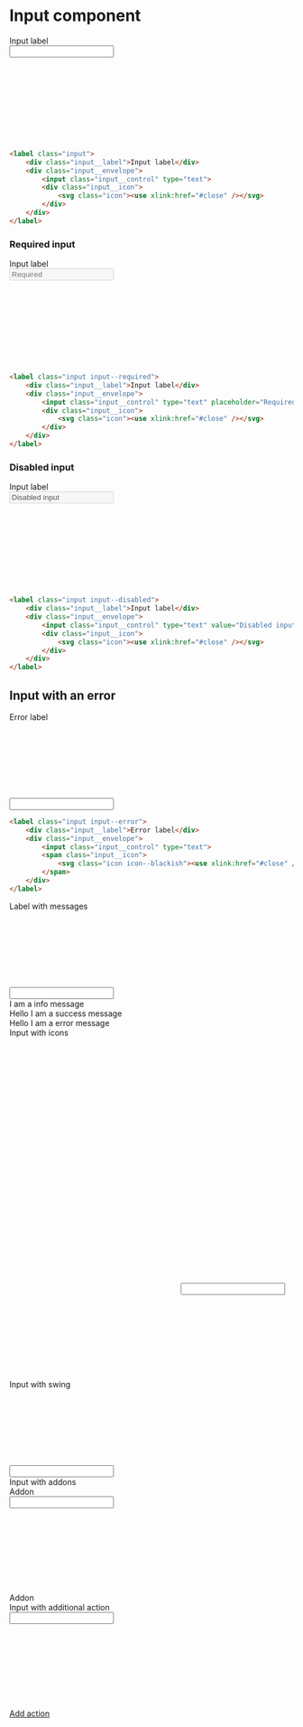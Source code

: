 # Input component

<div class="skittles-components-sample">
    <label class="input">
        <div class="input__label">Input label</div>
        <div class="input__envelope">
            <input class="input__control" type="text">
            <div class="input__icon">
                <svg class="icon"><use xlink:href="#close" /></svg>
            </div>
        </div>
    </label>
</div>

```html
<label class="input">
    <div class="input__label">Input label</div>
    <div class="input__envelope">
        <input class="input__control" type="text">
        <div class="input__icon">
            <svg class="icon"><use xlink:href="#close" /></svg>
        </div>
    </div>
</label>
```

### Required input
<div class="skittles-components-sample">
    <label class="input input--required">
        <div class="input__label">Input label</div>
        <div class="input__envelope">
            <input class="input__control" type="text" placeholder="Required" disabled>
            <div class="input__icon">
                <svg class="icon"><use xlink:href="#close" /></svg>
            </div>
        </div>
    </label>
</div>

```html
<label class="input input--required">
    <div class="input__label">Input label</div>
    <div class="input__envelope">
        <input class="input__control" type="text" placeholder="Required" disabled>
        <div class="input__icon">
            <svg class="icon"><use xlink:href="#close" /></svg>
        </div>
    </div>
</label>
```

### Disabled input
<div class="skittles-components-sample">
    <label class="input input--disabled">
        <div class="input__label">Input label</div>
        <div class="input__envelope">
            <input class="input__control" type="text" value="Disabled input" disabled>
            <div class="input__icon">
                <svg class="icon"><use xlink:href="#close" /></svg>
            </div>
        </div>
    </label>
</div>

```html
<label class="input input--disabled">
    <div class="input__label">Input label</div>
    <div class="input__envelope">
        <input class="input__control" type="text" value="Disabled input" disabled>
        <div class="input__icon">
            <svg class="icon"><use xlink:href="#close" /></svg>
        </div>
    </div>
</label>
```

## Input with an error

<div class="skittles-components-sample">
    <label class="input input--error">
        <div class="input__label">Error label</div>
        <div class="input__envelope">
            <input class="input__control" type="text">
            <span class="input__icon">
                <svg class="icon icon--blackish"><use xlink:href="#close" /></svg>
            </span>
        </div>
    </label>
</div>

```html
<label class="input input--error">
    <div class="input__label">Error label</div>
    <div class="input__envelope">
        <input class="input__control" type="text">
        <span class="input__icon">
            <svg class="icon icon--blackish"><use xlink:href="#close" /></svg>
        </span>
    </div>
</label>
```

<div class="skittles-components-sample">
    <label class="input">
        <div class="input__label">Label with messages</div>
        <div class="input__envelope">
            <input class="input__control" type="text">
            <span class="input__icon">
                <svg class="icon icon--blackish"><use xlink:href="#close" /></svg>
            </span>
        </div>
        <div class="input__messages">
            <div class="input__message">I am a info message</div>
            <div class="input__message input__message--success">Hello I am a success message</div>
            <div class="input__message input__message--error">Hello I am a error message</div>
        </div>
    </label>
</div>

<div class="skittles-components-sample">
    <label class="input">
        <div class="input__label">Input with icons</div>
        <div class="input__envelope">
            <span class="input__icon">
                <svg class="icon icon--blackish"><use xlink:href="#ghost" /></svg>
            </span>
            <span class="input__icon">
                <svg class="icon icon--blackish"><use xlink:href="#gamepad" /></svg>
            </span>
            <span class="input__icon">
                <svg class="icon icon--blackish"><use xlink:href="#heart" /></svg>
            </span>
            <input class="input__control" type="text">
            <span class="input__icon">
                <svg class="icon icon--blackish"><use xlink:href="#close" /></svg>
            </span>
        </div>
    </label>
</div>

<div class="skittles-components-sample">
    <label class="input">
        <div class="input__label">Input with swing</div>
        <div class="input__envelope">
            <input class="input__control" type="text">
            <span class="input__icon">
                <svg class="icon icon--blackish"><use xlink:href="#close" /></svg>
            </span>
            <div class="input__swing"></div>
        </div>
    </label>
</div>

<div class="skittles-components-sample">
    <label class="input">
        <div class="input__label">Input with addons</div>
        <div class="input__envelope">
            <div class="input__addon">Addon</div>
            <input class="input__control" type="text">
            <div class="input__icon">
                <svg class="icon"><use xlink:href="#close" /></svg>
            </div>
            <div class="input__addon">Addon</div>
        </div>
    </label>
</div>

<div class="skittles-components-sample">
    <label class="input">
        <div class="input__label">Input with additional action</div>
        <div class="input__envelope">
            <input class="input__control" type="text">
            <div class="input__icon">
                <svg class="icon"><use xlink:href="#close" /></svg>
            </div>
        </div>
        <div class="input__action">
            <a href="#">Add action</a>
        </div>
    </label>
</div>